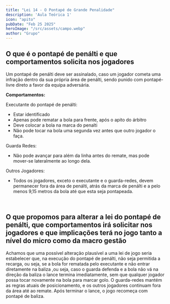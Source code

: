 ```yaml
---
title: "Lei 14 - O Pontapé de Grande Penalidade"
description: 'Aula Teórica 1'
icon: "apito"
pubDate: "Feb 25 2025"
heroImage: "/src/assets/campo.webp"
author: "Grupo"
---
```


## O que é o pontapé de penálti e que comportamentos solicita nos jogadores 

Um pontapé de penálti deve ser assinalado, caso um jogador cometa uma infração dentro da sua própria área de penálti, sendo punido com pontapé-livre direto a favor da equipa adversária. 

**Comportamentos:**  

Executante do pontapé de penálti:
- Estar identificado 
- Apenas pode rematar a bola para frente, após o apito do árbitro 
- Deve colocar a bola na marca do penalti 
- Não pode tocar na bola uma segunda vez antes que outro jogador o faça. 

Guarda Redes: 

- Não pode avançar para além da linha antes do remate, mas pode mover-se lateralmente ao longo dela. 

Outros Jogadores: 
- Todos os jogadores, exceto o executante e o guarda-redes, devem permanecer fora da área de penálti, atrás da marca de penálti e a pelo menos 9,15 metros da bola até que esta seja pontapeada. 

<br> 

## O que propomos para alterar a lei do pontapé de penálti, que comportamentos irá solicitar nos jogadores e que implicações terá no jogo tanto a nível do micro como da macro gestão

Achamos que uma possível alteração plausível a uma lei de jogo seria estabelecer que, na execução do pontapé de penálti, não seja permitida a recarga, ou seja, se a bola for rematada pelo executante e não entrar diretamente na baliza ,ou seja, caso o guarda defenda e a bola não vá na direção da baliza o lance termina imediatamente,  sem que qualquer jogador possa tocar novamente na bola para marcar golo.  O guarda-redes mantém as regras atuais de posicionamento, e os outros jogadores continuam fora da área até ao remate. Após terminar o lance, o jogo recomeça com pontapé de baliza.